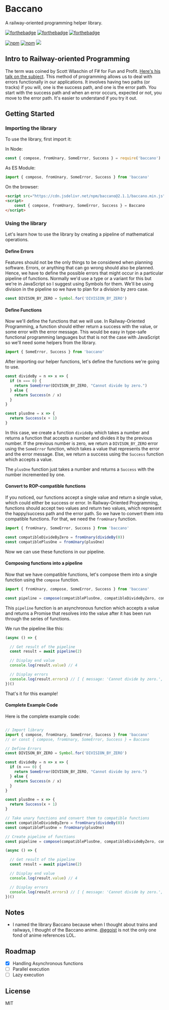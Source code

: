# Baccano
A railway-oriented programming helper library.

[![forthebadge](https://forthebadge.com/images/badges/fuck-it-ship-it.svg)](https://forthebadge.com)
[![forthebadge](https://forthebadge.com/images/badges/made-with-javascript.svg)](https://forthebadge.com)
[![forthebadge](https://forthebadge.com/images/badges/powered-by-electricity.svg)](https://forthebadge.com)

[![npm](https://img.shields.io/npm/dm/baccano.svg?longCache=true&style=for-the-badge)](https://www.npmjs.com/package/baccano)
[![npm](https://img.shields.io/npm/v/baccano.svg?longCache=true&style=for-the-badge)](https://www.npmjs.com/package/baccano)
[![](https://data.jsdelivr.com/v1/package/npm/baccano/badge)](https://www.jsdelivr.com/package/npm/baccano)

## Intro to Railway-oriented Programming
The term was coined by Scott Wlaschin of F# for Fun and Profit. [Here's his talk on the subject](https://fsharpforfunandprofit.com/rop/). This method of programming allows us to deal with errors functionally in our applications. It involves having two paths (or tracks) if you will, one is the success path, and one is the error path. You start with the success path and when an error occurs, expected or not, you move to the error path. It's easier to understand if you try it out.

## Getting Started

### Importing the library

To use the library, first import it:

In Node:
```javascript
const { compose, fromUnary, SomeError, Success } = require('baccano')
```

As ES Module:
```javascript
import { compose, fromUnary, SomeError, Success } from 'baccano'
```

On the browser:
```html
<script src="https://cdn.jsdelivr.net/npm/baccano@2.1.1/baccano.min.js"></script>
<script>
    const { compose, fromUnary, SomeError, Success } = Baccano
</script>
```

### Using the library
Let's learn how to use the library by creating a pipeline of mathematical operations.

#### Define Errors
Features should not be the only things to be considered when planning software. Errors, or anything that can go wrong should also be planned. Hence, we have to define the possible errors that might occur in a particular pipeline of functions. Normally we'd use a type or a variant for this but we're in JavaScript so I suggest using Symbols for them. We'll be using division in the pipeline so we have to plan for a division by zero case.

```javascript
const DIVISON_BY_ZERO = Symbol.for('DIVISION_BY_ZERO')
```

#### Define Functions
Now we'll define the functions that we will use. In Railway-Oriented Programming, a function should either return a success with the value, or some error with the error message. This would be easy in type-safe functional programming languages but that is not the case with JavaScript so we'll need some helpers from the library.

```javascript
import { SomeError, Success } from 'baccano'
```

After importing our helper functions, let's define the functions we're going to use.

```javascript
const divideBy = n => x => {
  if (n === 0) {
    return SomeError(DIVISON_BY_ZERO, "Cannot divide by zero.")
  } else {
    return Success(n / x)
  }
}

const plusOne = x => {
  return Success(x + 1)
}
```

In this case, we create a function `divideBy` which takes a number and returns a function that accepts a number and divides it by the previous number. If the previous number is zero, we return a `DIVISON_BY_ZERO` error using the `SomeError` function, which takes a value that represents the error and the error message. Else, we return a success using the `Success` function which accepts a value.

The `plusOne` function just takes a number and returns a `Success` with the number incremented by one.

#### Convert to ROP-compatible functions
If you noticed, our functions accept a single value and return a single value, which could either be success or error.
In Railway-Oriented Programming, functions should accept two values and return two values, which represent the happy/success path and the error path. So we have to convert them into compatible functions. For that, we need the `fromUnary` function.

```javascript
import { fromUnary, SomeError, Success } from 'baccano'

const compatibleDivideByZero = fromUnary(divideBy(0))
const compatiblePlusOne = fromUnary(plusOne)
```

Now we can use these functions in our pipeline.

#### Composing functions into a pipeline
Now that we have compatible functions, let's compose them into a single function using the `compose` function.

```javascript
import { fromUnary, compose, SomeError, Success } from 'baccano'

const pipeline = compose(compatiblePlusOne, compatibleDivideByZero, compatiblePlusOne)
```

This `pipeline` function is an asynchronous function which accepts a value and returns a Promise that resolves into the value after it has been run through the series of functions.

We run the pipeline like this:

```javascript
(async () => {

  // Get result of the pipeline
  const result = await pipeline(2)

  // Display end value
  console.log(result.value) // 4

  // Display errors
  console.log(result.errors) // [ { message: 'Cannot divide by zero.', type: Symbol(DIVISON_BY_ZERO) } ]
})()
```

That's it for this example!

#### Complete Example Code
Here is the complete example code:

```javascript

// Import library
import { compose, fromUnary, SomeError, Success } from 'baccano'
// or const { compose, fromUnary, SomeError, Success } = Baccano

// Define Errors
const DIVISON_BY_ZERO = Symbol.for('DIVISION_BY_ZERO')

const divideBy = n => x => {
  if (n === 0) {
    return SomeError(DIVISON_BY_ZERO, "Cannot divide by zero.")
  } else {
    return Success(n / x)
  }
}

const plusOne = x => {
  return Success(x + 1)
}

// Take unary functions and convert them to compatible functions
const compatibleDivideByZero = fromUnary(divideBy(0))
const compatiblePlusOne = fromUnary(plusOne)

// Create pipeline of functions
const pipeline = compose(compatiblePlusOne, compatibleDivideByZero, compatiblePlusOne)

(async () => {

  // Get result of the pipeline
  const result = await pipeline(2)

  // Display end value
  console.log(result.value) // 4

  // Display errors
  console.log(result.errors) // [ { message: 'Cannot divide by zero.', type: Symbol(DIVISON_BY_ZERO) } ]
})()
```

## Notes
- I named the library Baccano because when I thought about trains and railways, I thought of the Baccano anime. [@egoist](https://github.com/egoist) is not the only one fond of anime references LOL.

## Roadmap
- [x] Handling Asynchronous functions
- [ ] Parallel execution
- [ ] Lazy execution

## License
MIT

